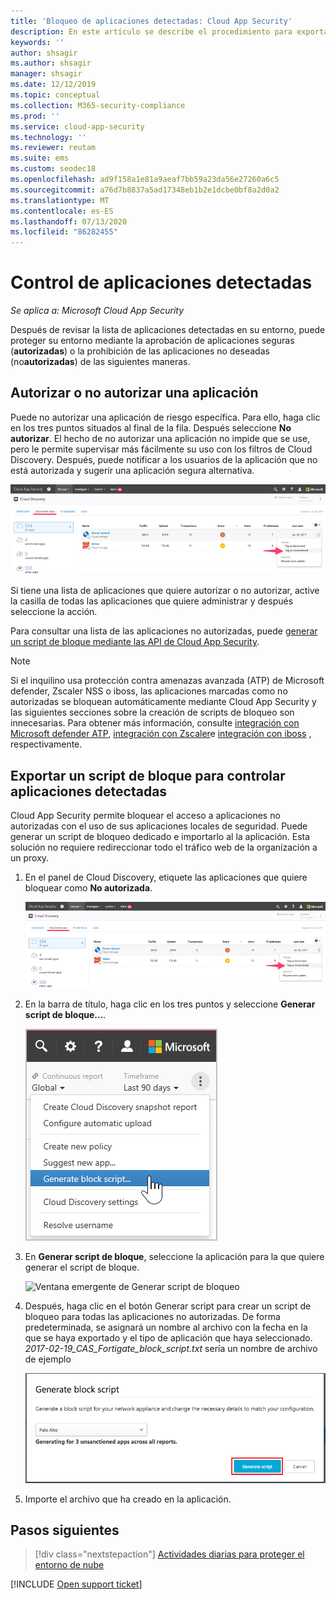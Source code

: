```yaml
---
title: 'Bloqueo de aplicaciones detectadas: Cloud App Security'
description: En este artículo se describe el procedimiento para exportar scripts de bloqueo para aplicaciones detectadas.
keywords: ''
author: shsagir
ms.author: shsagir
manager: shsagir
ms.date: 12/12/2019
ms.topic: conceptual
ms.collection: M365-security-compliance
ms.prod: ''
ms.service: cloud-app-security
ms.technology: ''
ms.reviewer: reutam
ms.suite: ems
ms.custom: seodec18
ms.openlocfilehash: ad9f158a1e81a9aeaf7bb59a23da56e27260a6c5
ms.sourcegitcommit: a76d7b8837a5ad17348eb1b2e1dcbe0bf8a2d0a2
ms.translationtype: MT
ms.contentlocale: es-ES
ms.lasthandoff: 07/13/2020
ms.locfileid: "86282455"
---
```

# <a name="govern-discovered-apps"></a>Control de aplicaciones detectadas

*Se aplica a: Microsoft Cloud App Security*

Después de revisar la lista de aplicaciones detectadas en su entorno, puede proteger su entorno mediante la aprobación de aplicaciones seguras (**autorizadas**) o la prohibición de las aplicaciones no deseadas (no**autorizadas**) de las siguientes maneras.

## <a name="sanctioningunsanctioning-an-app"></a><a name="BKMK_SanctionApp"></a>Autorizar o no autorizar una aplicación

Puede no autorizar una aplicación de riesgo específica. Para ello, haga clic en los tres puntos situados al final de la fila. Después seleccione **No autorizar**. El hecho de no autorizar una aplicación no impide que se use, pero le permite supervisar más fácilmente su uso con los filtros de Cloud Discovery. Después, puede notificar a los usuarios de la aplicación que no está autorizada y sugerir una aplicación segura alternativa.

![Etiquetar como no autorizada](media/tag-as-unsanctioned.png)

Si tiene una lista de aplicaciones que quiere autorizar o no autorizar, active la casilla de todas las aplicaciones que quiere administrar y después seleccione la acción.

Para consultar una lista de las aplicaciones no autorizadas, puede [generar un script de bloque mediante las API de Cloud App Security](api-discovery-script.md).

> [!NOTE]
> Si el inquilino usa protección contra amenazas avanzada (ATP) de Microsoft defender, Zscaler NSS o iboss, las aplicaciones marcadas como no autorizadas se bloquean automáticamente mediante Cloud App Security y las siguientes secciones sobre la creación de scripts de bloqueo son innecesarias. Para obtener más información, consulte [integración con Microsoft defender ATP](wdatp-integration.md), [integración con Zscaler](zscaler-integration.md)e [integración con iboss](iboss-integration.md) , respectivamente.

## <a name="export-a-block-script-to-govern-discovered-apps"></a>Exportar un script de bloque para controlar aplicaciones detectadas

Cloud App Security permite bloquear el acceso a aplicaciones no autorizadas con el uso de sus aplicaciones locales de seguridad. Puede generar un script de bloqueo dedicado e importarlo al la aplicación. Esta solución no requiere redireccionar todo el tráfico web de la organización a un proxy.

1. En el panel de Cloud Discovery, etiquete las aplicaciones que quiere bloquear como **No autorizada**.

    ![Etiquetar como no autorizada](media/tag-as-unsanctioned.png)

2. En la barra de título, haga clic en los tres puntos y seleccione **Generar script de bloque...**.

    ![Generación de scripts de bloques](media/generate-block-script.png)

3. En **Generar script de bloque**, seleccione la aplicación para la que quiere generar el script de bloque.

    ![Ventana emergente de Generar script de bloqueo](media/generate-block-script-pop-up.png)

4. Después, haga clic en el botón Generar script para crear un script de bloqueo para todas las aplicaciones no autorizadas. De forma predeterminada, se asignará un nombre al archivo con la fecha en la que se haya exportado y el tipo de aplicación que haya seleccionado. *2017-02-19_CAS_Fortigate_block_script.txt* sería un nombre de archivo de ejemplo

   ![Botón Generar script de bloque](media/generate-block-script-button.png)

5. Importe el archivo que ha creado en la aplicación.

## <a name="next-steps"></a>Pasos siguientes

> [!div class="nextstepaction"]
> [Actividades diarias para proteger el entorno de nube](daily-activities-to-protect-your-cloud-environment.md)

[!INCLUDE [Open support ticket](includes/support.md)]

